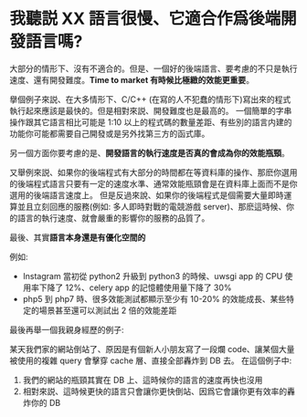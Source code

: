 # 我聽説 XX 語言很慢、它適合作爲後端開發語言嗎?

大部分的情形下、沒有不適合的。但是、一個好的後端語言、要考慮的不只是執行速度、還有開發難度。**Time to market 有時候比極緻的效能更重要**。

擧個例子來説、在大多情形下、C/C++ (在寫的人不犯蠢的情形下)寫出來的程式執行起來應該是最快的。但是相對來説、開發難度也是最高的。
一個簡單的字串操作跟其它語言相比可能是 1:10 以上的程式碼的數量差距、有些別的語言内建的功能你可能都需要自己開發或是另外找第三方的函式庫。

另一個方面你要考慮的是、**開發語言的執行速度是否真的會成為你的效能瓶頸**。

又舉例來説、如果你的後端程式有大部分的時間都在等資料庫的操作、那麽你選用的後端程式語言只要有一定的速度水準、通常效能瓶頸會是在資料庫上面而不是你選用的後端語言速度上。
但是反過來說、如果你的後端程式是個需要大量即時運算並且立刻回應的服務(例如: 多人即時對戰的電競游戲 server)、那麽這時候、你的語言的執行速度、就會嚴重的影響你的服務的品質了。

最後、其實**語言本身還是有優化空間的**

例如:

* Instagram 當初從 python2 升級到 python3 的時候、uwsgi app 的 CPU 使用率下降了 12%、celery app 的記憶體使用量下降了 30%
* php5 到 php7 時、很多效能測試都顯示至少有 10-20% 的效能成長、某些特定的場景甚至還可以測試出 2 倍的效能差距

最後再舉一個我親身經歷的例子:

某天我們家的網站倒站了、原因是有個新人小朋友寫了一段爛 code、讓某個大量被使用的複雜 query 會擊穿 cache 層、直接全部轟炸到 DB 去。
在這個例子中:

1. 我們的網站的瓶頸其實在 DB 上、這時候你的語言的速度再快也沒用
2. 相對來説、這時候更快的語言只會讓你更快倒站、因爲它會讓你更有效率的轟炸你的 DB
